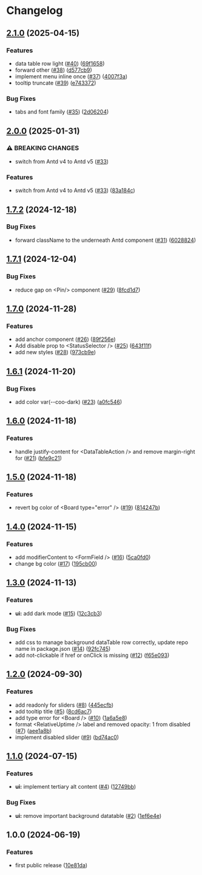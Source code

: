 # Changelog

## [2.1.0](https://github.com/radicalbit/radicalbit-design-system/compare/v2.0.0...v2.1.0) (2025-04-15)


### Features

* data table row light ([#40](https://github.com/radicalbit/radicalbit-design-system/issues/40)) ([69f1658](https://github.com/radicalbit/radicalbit-design-system/commit/69f165845f8efdeb831494a586bc1ccd2df66d8b))
* forward other ([#38](https://github.com/radicalbit/radicalbit-design-system/issues/38)) ([d577cb9](https://github.com/radicalbit/radicalbit-design-system/commit/d577cb9ec4b87814459fbfae7f45bcb0be97c1ae))
* implement menu inline once ([#37](https://github.com/radicalbit/radicalbit-design-system/issues/37)) ([4007f3a](https://github.com/radicalbit/radicalbit-design-system/commit/4007f3a87b100b88800e1c4a35faa4e446bff213))
* tooltip truncate ([#39](https://github.com/radicalbit/radicalbit-design-system/issues/39)) ([e743372](https://github.com/radicalbit/radicalbit-design-system/commit/e743372ac6a218d675b11c898e8f753536547c85))


### Bug Fixes

* tabs and font family ([#35](https://github.com/radicalbit/radicalbit-design-system/issues/35)) ([2d06204](https://github.com/radicalbit/radicalbit-design-system/commit/2d0620449ca4f9e0d351dac33e298045b9dada2a))

## [2.0.0](https://github.com/radicalbit/radicalbit-design-system/compare/v1.7.2...v2.0.0) (2025-01-31)


### ⚠ BREAKING CHANGES

* switch from Antd v4 to Antd v5 ([#33](https://github.com/radicalbit/radicalbit-design-system/issues/33))

### Features

* switch from Antd v4 to Antd v5 ([#33](https://github.com/radicalbit/radicalbit-design-system/issues/33)) ([83a184c](https://github.com/radicalbit/radicalbit-design-system/commit/83a184ce4d9dda4ec259f9ec8373ac7cc119dc71))

## [1.7.2](https://github.com/radicalbit/radicalbit-design-system/compare/v1.7.1...v1.7.2) (2024-12-18)


### Bug Fixes

* forward className to the underneath Antd component ([#31](https://github.com/radicalbit/radicalbit-design-system/issues/31)) ([6028824](https://github.com/radicalbit/radicalbit-design-system/commit/602882473a4395b63a03188b19595d2adfb7ef93))

## [1.7.1](https://github.com/radicalbit/radicalbit-design-system/compare/v1.7.0...v1.7.1) (2024-12-04)


### Bug Fixes

* reduce gap on &lt;Pin/&gt; component ([#29](https://github.com/radicalbit/radicalbit-design-system/issues/29)) ([8fcd1d7](https://github.com/radicalbit/radicalbit-design-system/commit/8fcd1d7fedd17f89792066c77d186dfeac965d22))

## [1.7.0](https://github.com/radicalbit/radicalbit-design-system/compare/v1.6.1...v1.7.0) (2024-11-28)


### Features

* add anchor component ([#26](https://github.com/radicalbit/radicalbit-design-system/issues/26)) ([89f256e](https://github.com/radicalbit/radicalbit-design-system/commit/89f256edae53da27f051a8045a5658cf012c31c4))
* Add disable prop to &lt;StatusSelector /&gt; ([#25](https://github.com/radicalbit/radicalbit-design-system/issues/25)) ([643f11f](https://github.com/radicalbit/radicalbit-design-system/commit/643f11f3f02753a2a4a72445d8e21244af952837))
* add new styles ([#28](https://github.com/radicalbit/radicalbit-design-system/issues/28)) ([973cb9e](https://github.com/radicalbit/radicalbit-design-system/commit/973cb9eb7a0d1d26d821559ab7e633967a6bbb42))

## [1.6.1](https://github.com/radicalbit/radicalbit-design-system/compare/v1.6.0...v1.6.1) (2024-11-20)


### Bug Fixes

* add color var(--coo-dark) ([#23](https://github.com/radicalbit/radicalbit-design-system/issues/23)) ([a0fc546](https://github.com/radicalbit/radicalbit-design-system/commit/a0fc54680311045c03490d39051b7bce58031771))

## [1.6.0](https://github.com/radicalbit/radicalbit-design-system/compare/v1.5.0...v1.6.0) (2024-11-18)


### Features

* handle justify-content for &lt;DataTableAction /&gt; and remove margin-right for <Tag /> ([#21](https://github.com/radicalbit/radicalbit-design-system/issues/21)) ([bfe9c21](https://github.com/radicalbit/radicalbit-design-system/commit/bfe9c2172f4c7acc03e4e142a34cd892eb89ef93))

## [1.5.0](https://github.com/radicalbit/radicalbit-design-system/compare/v1.4.0...v1.5.0) (2024-11-18)


### Features

* revert bg color of &lt;Board type="error" /&gt; ([#19](https://github.com/radicalbit/radicalbit-design-system/issues/19)) ([814247b](https://github.com/radicalbit/radicalbit-design-system/commit/814247bc5c04bd6ef5890c96e5682c0b6a9d8f74))

## [1.4.0](https://github.com/radicalbit/radicalbit-design-system/compare/v1.3.0...v1.4.0) (2024-11-15)


### Features

* add modifierContent to &lt;FormField /&gt; ([#16](https://github.com/radicalbit/radicalbit-design-system/issues/16)) ([5ca0fd0](https://github.com/radicalbit/radicalbit-design-system/commit/5ca0fd07c7756516a70490693a566d88ed4086f8))
* change bg color ([#17](https://github.com/radicalbit/radicalbit-design-system/issues/17)) ([195cb00](https://github.com/radicalbit/radicalbit-design-system/commit/195cb00ead4f728c51464505b0a42e74a7534d1b))

## [1.3.0](https://github.com/radicalbit/radicalbit-design-system/compare/v1.2.0...v1.3.0) (2024-11-13)


### Features

* **ui:** add dark mode ([#15](https://github.com/radicalbit/radicalbit-design-system/issues/15)) ([12c3cb3](https://github.com/radicalbit/radicalbit-design-system/commit/12c3cb33dd7fe92c7e19fa1854efc41c1c9dbb87))


### Bug Fixes

* add css to manage background dataTable row correctly, update repo name in package.json ([#14](https://github.com/radicalbit/radicalbit-design-system/issues/14)) ([92fc745](https://github.com/radicalbit/radicalbit-design-system/commit/92fc7451070fe71709c9f2babad0e7f68c0edbbe))
* add not-clickable if href or onClick is missing ([#12](https://github.com/radicalbit/radicalbit-design-system/issues/12)) ([f65e093](https://github.com/radicalbit/radicalbit-design-system/commit/f65e093438b71457a169f501cd7ff0d99f52ad88))

## [1.2.0](https://github.com/radicalbit/radicalbit-design-system/compare/v1.1.0...v1.2.0) (2024-09-30)


### Features

* add readonly for sliders ([#8](https://github.com/radicalbit/radicalbit-design-system/issues/8)) ([445ecfb](https://github.com/radicalbit/radicalbit-design-system/commit/445ecfb697a9f0db36d7d72d5fe736dd9258f489))
* add tooltip title ([#5](https://github.com/radicalbit/radicalbit-design-system/issues/5)) ([8cd6ac7](https://github.com/radicalbit/radicalbit-design-system/commit/8cd6ac7e91b288df2ae31f0e14a2b14b87b4db4c))
* add type error for &lt;Board /&gt; ([#10](https://github.com/radicalbit/radicalbit-design-system/issues/10)) ([1a6a5e8](https://github.com/radicalbit/radicalbit-design-system/commit/1a6a5e850bcc68b87e53b3d46208de7211282687))
* format &lt;RelativeUptime /&gt; label and removed opacity: 1 from disabled <Board /> ([#7](https://github.com/radicalbit/radicalbit-design-system/issues/7)) ([aee1a8b](https://github.com/radicalbit/radicalbit-design-system/commit/aee1a8bd1de7e80f3740502e7b254dfa81e3c845))
* implement disabled slider ([#9](https://github.com/radicalbit/radicalbit-design-system/issues/9)) ([bd74ac0](https://github.com/radicalbit/radicalbit-design-system/commit/bd74ac03cdfaef644412783f4557ed7c3348d2e2))

## [1.1.0](https://github.com/radicalbit/radicalbit-design-system/compare/v1.0.0...v1.1.0) (2024-07-15)


### Features

* **ui:** implement tertiary alt content ([#4](https://github.com/radicalbit/radicalbit-design-system/issues/4)) ([12749bb](https://github.com/radicalbit/radicalbit-design-system/commit/12749bb2d5c13c279f1bee5c23eb9d71e0b978fb))


### Bug Fixes

* **ui:** remove important background datatable ([#2](https://github.com/radicalbit/radicalbit-design-system/issues/2)) ([1ef6e4e](https://github.com/radicalbit/radicalbit-design-system/commit/1ef6e4e54efc07fe24129f0c72e96affebeebefa))

## 1.0.0 (2024-06-19)

### Features

* first public release ([10e81da](https://github.com/radicalbit/design-system/commit/10e81da26d34982b54980fd0cb7f01b0b779d746))
